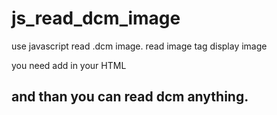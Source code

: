 # js_read_dcm_image
use javascript read .dcm image.
read image tag
display image

you need add in your HTML
<script src="https://github.com/ivmartel/dwv/releases/download/v0.22.0/dwv-0.22.0.min.js"></script>
<script src="https://ajax.googleapis.com/ajax/libs/jquery/2.1.0/jquery.min.js"></script>
<script src="https://raw.githubusercontent.com/kig/DataStream.js/master/DataStream.js"></script>

## and than you can read dcm anything.
